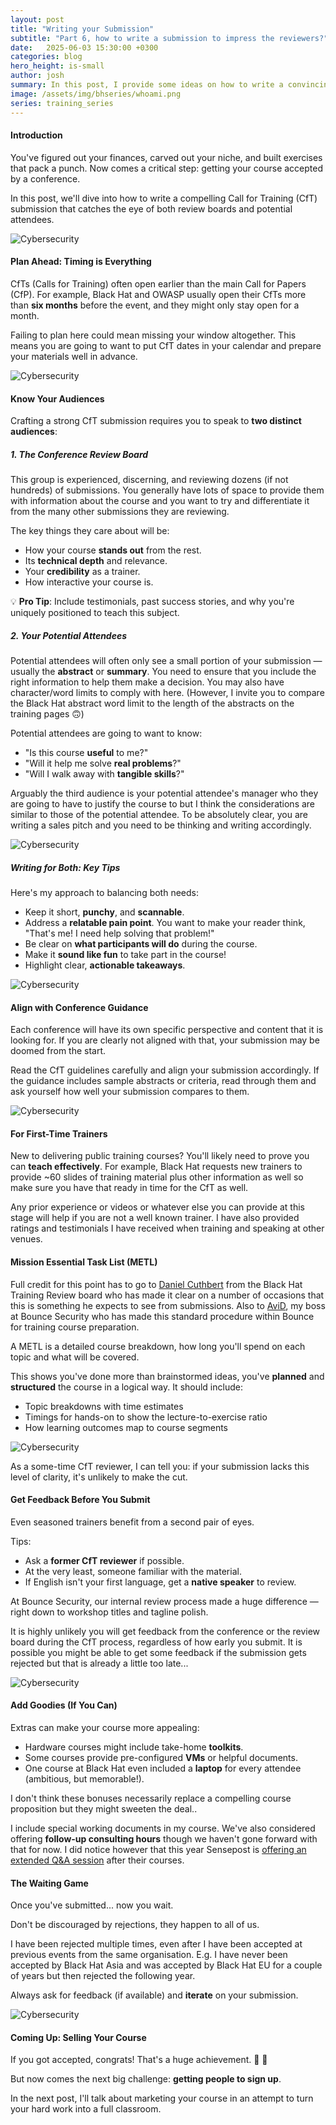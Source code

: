 ```yaml
---
layout: post
title: "Writing your Submission"
subtitle: "Part 6, how to write a submission to impress the reviewers?"
date:   2025-06-03 15:30:00 +0300
categories: blog
hero_height: is-small
author: josh
summary: In this post, I provide some ideas on how to write a convincing conference submission for your training course.
image: /assets/img/bhseries/whoami.png
series: training_series
---
```


#### Introduction

You've figured out your finances, carved out your niche, and built exercises that pack a punch. Now comes a critical step: getting your course accepted by a conference.

In this post, we'll dive into how to write a compelling Call for Training (CfT) submission that catches the eye of both review boards and potential attendees.

![Cybersecurity](/assets/img/bhseries/1.png)

#### Plan Ahead: Timing is Everything

CfTs (Calls for Training) often open earlier than the main Call for Papers (CfP). For example, Black Hat and OWASP usually open their CfTs more than **six months** before the event, and they might only stay open for a month.

Failing to plan here could mean missing your window altogether. This means you are going to want to put CfT dates in your calendar and prepare your materials well in advance.

![Cybersecurity](/assets/img/bhseries/2.png)

#### Know Your Audiences

Crafting a strong CfT submission requires you to speak to **two distinct audiences**:

##### 1. The Conference Review Board

This group is experienced, discerning, and reviewing dozens (if not hundreds) of submissions. You generally have lots of space to provide them with information about the course and you want to try and differentiate it from the many other submissions they are reviewing.

The key things they care about will be:

- How your course **stands out** from the rest.
- Its **technical depth** and relevance.
- Your **credibility** as a trainer.
- How interactive your course is.

💡 **Pro Tip**: Include testimonials, past success stories, and why you're uniquely positioned to teach this subject.

##### 2. Your Potential Attendees

Potential attendees will often only see a small portion of your submission — usually the **abstract** or **summary**. You need to ensure that you include the right information to help them make a decision. You may also have character/word limits to comply with here. (However, I invite you to compare the Black Hat abstract word limit to the length of the abstracts on the training pages 🙃)

Potential attendees are going to want to know:

- "Is this course **useful** to me?"
- "Will it help me solve **real problems**?"
- "Will I walk away with **tangible skills**?"

Arguably the third audience is your potential attendee's manager who they are going to have to justify the course to but I think the considerations are similar to those of the potential attendee. To be absolutely clear, you are writing a sales pitch and you need to be thinking and writing accordingly.

![Cybersecurity](/assets/img/bhseries/3.jpeg)

##### Writing for Both: Key Tips

Here's my approach to balancing both needs:

- Keep it short, **punchy**, and **scannable**.
- Address a **relatable pain point**. You want to make your reader think, "That's me! I need help solving that problem!"
- Be clear on **what participants will do** during the course.
- Make it **sound like fun** to take part in the course!
- Highlight clear, **actionable takeaways**.

![Cybersecurity](/assets/img/bhseries/4.jpeg)

#### Align with Conference Guidance

Each conference will have its own specific perspective and content that it is looking for. If you are clearly not aligned with that, your submission may be doomed from the start.

Read the CfT guidelines carefully and align your submission accordingly. If the guidance includes sample abstracts or criteria, read through them and ask yourself how well your submission compares to them.

![Cybersecurity](/assets/img/bhseries/5.jpeg)

#### For First-Time Trainers

New to delivering public training courses? You'll likely need to prove you can **teach effectively**.
For example, Black Hat requests new trainers to provide ~60 slides of training material plus other information as well so make sure you have that ready in time for the CfT as well.

Any prior experience or videos or whatever else you can provide at this stage will help if you are not a well known trainer. I have also provided ratings and testimonials I have received when training and speaking at other venues.

#### Mission Essential Task List (METL)

Full credit for this point has to go to [Daniel Cuthbert](https://www.linkedin.com/in/daniel-cuthbert0x/) from the Black Hat Training Review board who has made it clear on a number of occasions that this is something he expects to see from submissions. Also to [AviD](https://www.linkedin.com/in/avidouglen/), my boss at Bounce Security who has made this standard procedure within Bounce for training course preparation.

A METL is a detailed course breakdown, how long you'll spend on each topic and what will be covered.

This shows you've done more than brainstormed ideas, you've **planned** and **structured** the course in a logical way. It should include:
- Topic breakdowns with time estimates
- Timings for hands-on to show the lecture-to-exercise ratio
- How learning outcomes map to course segments

![Cybersecurity](/assets/img/bhseries/6.jpeg)

As a some-time CfT reviewer, I can tell you: if your submission lacks this level of clarity, it's unlikely to make the cut.

#### Get Feedback Before You Submit

Even seasoned trainers benefit from a second pair of eyes.

Tips:
- Ask a **former CfT reviewer** if possible.
- At the very least, someone familiar with the material.
- If English isn't your first language, get a **native speaker** to review.

At Bounce Security, our internal review process made a huge difference — right down to workshop titles and tagline polish.

It is highly unlikely you will get feedback from the conference or the review board during the CfT process, regardless of how early you submit. It is possible you might be able to get some feedback if the submission gets rejected but that is already a little too late...

![Cybersecurity](/assets/img/bhseries/7.jpeg)

#### Add Goodies (If You Can)

Extras can make your course more appealing:

- Hardware courses might include take-home **toolkits**.
- Some courses provide pre-configured **VMs** or helpful documents.
- One course at Black Hat even included a **laptop** for every attendee (ambitious, but memorable!).

I don't think these bonuses necessarily replace a compelling course proposition but they might sweeten the deal..

I include special working documents in my course. We've also considered offering **follow-up consulting hours** though we haven't gone forward with that for now. I did notice however that this year Sensepost is [offering an extended Q&A session](https://x.com/sensepost_train/status/1924472706931528093) after their courses.

#### The Waiting Game

Once you've submitted... now you wait.

Don't be discouraged by rejections, they happen to all of us.

I have been rejected multiple times, even after I have been accepted at previous events from the same organisation. E.g. I have never been accepted by Black Hat Asia and was accepted by Black Hat EU for a couple of years but then rejected the following year.

Always ask for feedback (if available) and **iterate** on your submission.

![Cybersecurity](/assets/img/bhseries/8.jpeg)

#### Coming Up: Selling Your Course

If you got accepted, congrats! That's a huge achievement. 🎉 🎉 

But now comes the next big challenge: **getting people to sign up**.

In the next post, I'll talk about marketing your course in an attempt to turn your hard work into a full classroom.